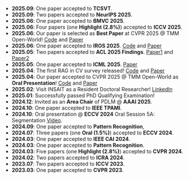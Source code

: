 - **2025.09**: One paper accepted to **TCSVT**.
- **2025.09**: Two papers accepted to **NeurIPS 2025**.
- **2025.06**: One paper accepted to **BMVC 2025**.
- **2025.06**: Four papers (one **Highlight (2.8%)**) accepted to **ICCV 2025**.
- **2025.06**: Our paper is selected as **Best Paper** at CVPR 2025 @ TMM Open-World! [Code](https://github.com/Chenfei-Liao/Multi-Modal-Semantic-Segmentation-Robustness-Benchmark) and [Paper](https://arxiv.org/pdf/2503.18445)
- **2025.06**: One paper accepted to **IROS 2025**. [Code](https://github.com/iAsakiT3T/SHIFNet) and [Paper](https://arxiv.org/pdf/2503.02581)
- **2025.05**: Two papers accepted to **ACL 2025 Findings**. [Paper1](https://arxiv.org/pdf/2502.11051) and [Paper2](https://arxiv.org/pdf/2412.11936)
- **2025.05**: One paper accepted to **ICML 2025**. [Paper](https://arxiv.org/pdf/2502.00848)
- **2025.04**: The first RAG in CV survey released! [Code](https://github.com/zhengxuJosh/Awesome-RAG-Vision) and [Paper](https://arxiv.org/pdf/2503.18016)
- **2025.04**: Our paper accepted to CVPR 2025 @ TMM Open-World as **Oral Presentation**! [Code](https://github.com/Chenfei-Liao/Multi-Modal-Semantic-Segmentation-Robustness-Benchmark) and [Paper](https://arxiv.org/pdf/2503.18445)
- **2025.02**: Visit INSAIT as a Resident Doctoral Researcher! [LinkedIn](https://www.linkedin.com/posts/insaitinstitute_insait-ai-computervision-activity-7297518558874406912-c9PO?utm_source=share&utm_medium=member_desktop&rcm=ACoAAEnD3sQBGae5cdlTD6ToV59qsKz7e_q4uk8)
- **2025.01**: Successfully passed PhD Qualifying Examination!
- **2024.12**: Invited as an **Area Chair** of PDLM @ **AAAI 2025**.
- **2024.10**: One paper accepted to **IEEE TPAMI**.
- **2024.10**: Oral presentation @ **ECCV 2024** Oral Session 5A: Segmentation [Video](https://eccv.ecva.net/virtual/2024/session/103).
- **2024.09**: One paper accepted to **Pattern Recognition**,
- **2024.07**: Three papers (one **Oral (1.5%)**) accepted to **ECCV 2024**.
- **2024.03**: One paper accepted to **IEEE CAI 2024**.
- **2024.03**: One paper accepted to **Pattern Recognition**.
- **2024.03**: Five papers (one **Highlight (2.8%)**) accepted to **CVPR 2024**.
- **2024.02**: Two papers accepted to **ICRA 2024**.
- **2023.07**: Two papers accepted to **ICCV 2023**.
- **2023.03**: One paper accepted to **CVPR 2023**.
